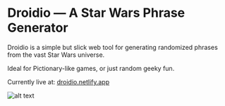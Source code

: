 # Droidio — A Star Wars Phrase Generator
Droidio is a simple but slick web tool for generating randomized phrases from the vast Star Wars universe.

Ideal for Pictionary-like games, or just random geeky fun.

Currently live at: [droidio.netlify.app](https://droidio.netlify.app/)

![alt text](https://lukacupic.github.io/backgrounds/Droidio.jpg)

